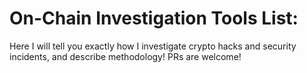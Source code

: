 # On-Chain Investigation Tools List:

Here I will tell you exactly how I investigate crypto hacks and security incidents, and describe methodology! PRs are welcome!


